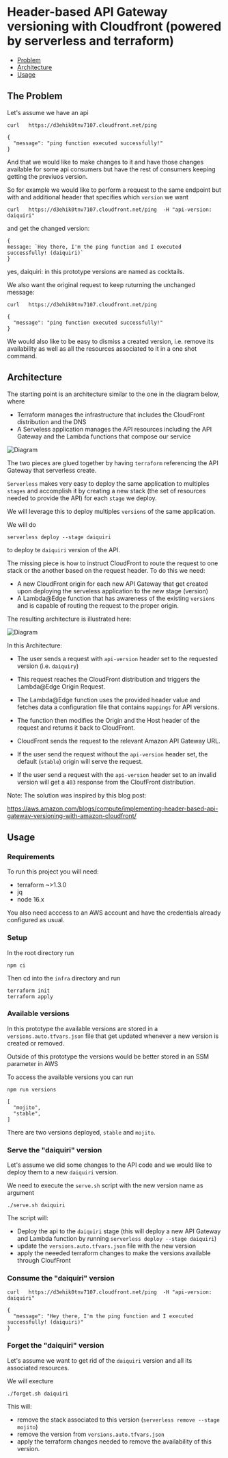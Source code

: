 # Header-based API Gateway versioning with Cloudfront (powered by serverless and terraform)


* [Problem](#the-problem)
* [Architecture](#architecture)
* [Usage](#usage)



## The Problem

Let's assume we have an api

```
curl   https://d3ehik0tnv7107.cloudfront.net/ping
```

```
{
  "message": "ping function executed successfully!"
}
```

And that we would like to make changes to it and have those changes available for some api consumers but have the rest of consumers keeping getting the previuos version. 

So for example we would like to perform a request to the same endpoint but with and additional header that specifies which `version` we want

```
curl   https://d3ehik0tnv7107.cloudfront.net/ping  -H "api-version: daiquiri"
```

and get the changed version:

```
{
message: `Hey there, I'm the ping function and I executed successfully! (daiquiri)`
}
```

yes, daiquiri: in this prototype versions are named as cocktails. 


We also want the original request to keep ruturning the unchanged message: 

```
curl   https://d3ehik0tnv7107.cloudfront.net/ping
```

```
{
  "message": "ping function executed successfully!"
}
```

We would also like to be easy to dismiss a created version, i.e. remove its availability as well as all the resources associated to it in a one shot command. 

## Architecture

The starting point is an architecture similar to the one in the diagram below, where 

* Terraform manages the infrastructure that includes the CloudFront distribution and the DNS
* A Serveless application manages the API resources including the API Gateway and the Lambda functions that compose our service 

![Diagram](doc/diagram-start.png)

The two pieces are glued together by having `terraform` referencing the API Gateway that serverless create. 

`Serverless` makes very easy to deploy the same application to multiples `stages` and accomplish it by creating a new stack (the set of resources needed to provide the API) for each `stage` we deploy. 

We will leverage this to deploy multiples `versions` of the same application. 

We will do 

`serverless deploy --stage daiquiri`

to deploy te `daiquiri` version of the API. 

The missing piece is how to instruct CloudFront to route the request to one stack or the another based on the request header. To do this we need: 

* A new CloudFront origin for each new API Gateway that get created upon deploying the serveless application to the new stage (version)
* A Lambda@Edge function that has awareness of the existing `versions` and is capable of routing the request to the proper origin.

The resulting architecture is illustrated here: 


![Diagram](doc/diagram-after.png)

In this Architecture: 

* The user sends a request with `api-version` header set to the requested version (i.e. `daiquiry`)
* This request reaches the CloudFront distribution and triggers the Lambda@Edge Origin Request.
* The Lambda@Edge function uses the provided header value and fetches data a configuration file that  contains `mappings` for API versions. 
* The function then modifies the Origin and the Host header of the request and returns it back to CloudFront.
* CloudFront sends the request to the relevant Amazon API Gateway URL.

* If the user send the request without the `api-version` header set, the default (`stable`) origin will serve the request. 

* If the user send a request with the `api-version` header set to an invalid version will get a `403` response from the CloufFront distribution. 

Note: The solution was inspired by this blog post:

https://aws.amazon.com/blogs/compute/implementing-header-based-api-gateway-versioning-with-amazon-cloudfront/

## Usage

### Requirements

To run this project you will need: 

* terraform ~>1.3.0
* jq
* node 16.x

You also need acccess to an AWS account and have the credentials already configured as usual. 

### Setup 

In the root directory run 

```
npm ci
```

Then cd into the `infra` directory and run 

```
terraform init
terraform apply
```

### Available versions

In this prototype the available versions are stored in a `versions.auto.tfvars.json` file that get updated whenever a new version is created or removed. 

Outside of this prototype the versions would be better stored in an SSM parameter in AWS

To access the available versions you can run 

```
npm run versions
```


```
[
  "mojito",
  "stable",
]
```

There are two versions deployed, `stable` and `mojito`. 

### Serve the "daiquiri" version

Let's assume we did some changes to the API code and we would like to deploy them to a new `daiquiri` version. 

We need to execute the `serve.sh` script with the new version name as argument

```
./serve.sh daiquiri
```

The script will: 

* Deploy the api to the `daiquiri` stage (this will deploy a new API Gateway and Lambda function by running `serverless deploy --stage daiquiri`) 
* update the `versions.auto.tfvars.json` file with the new version 
* apply the neeeded terraform changes to make the versions available through CloufFront


### Consume the "daiquiri" version

```
curl   https://d3ehik0tnv7107.cloudfront.net/ping  -H "api-version: daiquiri"
```

```
{
  "message": "Hey there, I'm the ping function and I executed successfully! (daiquiri)"
}
```

### Forget the "daiquiri" version

Let's assume we want to get rid of the `daiquiri` version and all its associated resources. 

We will execture

```
./forget.sh daiquiri
```

This will: 

* remove the stack associated to this version (`serverless remove --stage mojito`)
* remove the version from `versions.auto.tfvars.json`
* apply the terraform changes needed to remove the availability of this version.
